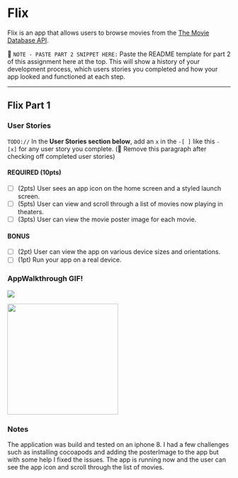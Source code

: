 # Flix

Flix is an app that allows users to browse movies from the [The Movie Database API](http://docs.themoviedb.apiary.io/#).

📝 `NOTE - PASTE PART 2 SNIPPET HERE:` Paste the README template for part 2 of this assignment here at the top. This will show a history of your development process, which users stories you completed and how your app looked and functioned at each step.

---

## Flix Part 1

### User Stories
`TODO://` In the **User Stories section below**, add an `x` in the `-[ ]` like this `- [x]` for any user story you complete. (🚫 Remove this paragraph after checking off completed user stories)

#### REQUIRED (10pts)
- [ ] (2pts) User sees an app icon on the home screen and a styled launch screen.
- [ ] (5pts) User can view and scroll through a list of movies now playing in theaters.
- [ ] (3pts) User can view the movie poster image for each movie.

#### BONUS
- [ ] (2pt) User can view the app on various device sizes and orientations.
- [ ] (1pt) Run your app on a real device.

### AppWalkthrough GIF!


![](https://i.imgur.com/ov2uTYe.gif)



<img src="(https://i.imgur.com/ov2uTYe.gif)" width=250><br>

### Notes

The application was build and tested on an iphone 8. I had a few challenges such as installing cocoapods and adding the posterImage to the app but with some help I fixed the issues. The app is running now and the user can see the app icon and scroll through the list of movies.

